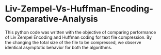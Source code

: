 # Liv-Zempel-Vs-Huffman-Encoding-Comparative-Analysis
This python code was written with the objective of comparing performance of Liv Zempel Encoding and Huffman coding for text file compression. By the changing the total size of the file to be compressed, we observe identical asymptotic behavior for both the algorithms.
